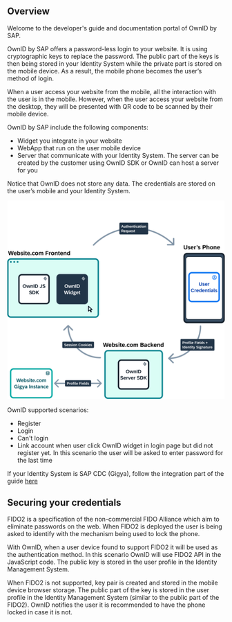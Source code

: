 ## Overview

Welcome to the developer's guide and documentation portal of OwnID by SAP.

OwnID by SAP offers a password-less login to your website. It is using cryptographic keys to replace the password. The public part of the keys is then being stored in your Identity System while the private part is stored on the mobile device. As a result, the mobile phone becomes the user’s method of login.

When a user access your website from the mobile, all the interaction with the user is in the mobile. However, when the user access your website from the desktop, they will be presented with QR code to be scanned by their mobile device.

OwnID by SAP include the following components:
* Widget you integrate in your website
* WebApp that run on the user mobile device
* Server that communicate with your Identity System. The server can be created by the customer using OwnID SDK or OwnID can host a server for you

Notice that OwnID does not store any data. The credentials are stored on the user’s mobile and your Identity System. 

![architecture](_media/ownid-how-it-works.png)

OwnID supported scenarios:
* Register
* Login
* Can't login
* Link account when user click OwnID widget in login page but did not register yet. In this scenario the user will be asked to enter password for the last time

If your Identity System is SAP CDC (Gigya), follow the integration part of the guide [here](/gigya#id=sap-customer-data-cloud)

## Securing your credentials
FIDO2 is a specification of the non-commercial FIDO Alliance which aim to eliminate passwords on the web. When FIDO2 is deployed the user is being asked to identify with the mechanism being used to lock the phone.

With OwnID, when a user device found to support FIDO2 it will be used as the authentication method. In this scenario OwnID will use FIDO2 API in the JavaScript code. The public key is stored in the user profile in the Identity Management System.

When FIDO2 is not supported, key pair is created and stored in the mobile device browser storage. The public part of the key is stored in the user profile in the Identity Management System (similar to the public part of the FIDO2). OwnID notifies the user it is recommended to have the phone locked in case it is not.


